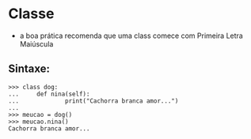 # Classe
- a boa prática recomenda que uma class comece com Primeira Letra Maiúscula

## Sintaxe:
```
>>> class dog:
...     def nina(self):
...             print("Cachorra branca amor...")
...
>>> meucao = dog()
>>> meucao.nina()
Cachorra branca amor...

```
